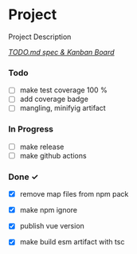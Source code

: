 # Project

Project Description

<em>[TODO.md spec & Kanban Board](https://bit.ly/3fCwKfM)</em>

### Todo

- [ ] make test coverage 100 %  
- [ ] add coverage badge  
- [ ] mangling, minifyig artifact  

### In Progress

- [ ] make release  
- [ ] make github actions  

### Done ✓

- [x] remove map files from npm pack  
- [x] make npm ignore  
- [x] publish vue version  
- [x] make build esm artifact with tsc  

